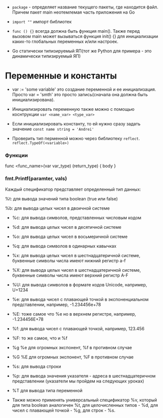 * `package` - определяет название текущего пакеты, где находится файл. Причем пакет main неотемлемая часть приложения на Go

* `import ""` импорт библиотек

* `func () {}`  всегда должна быть функция main(). Также перед вызовом main может вызываться функция init() {} для инициализации каких-то глобальных переменных и/или настроек.

* Go статически типизируемый ЯП(тот же Python для примера - это динамически типизируемый ЯП)

# Переменные и константы
* var := 'some variable' это создание переменной и ее инициализация. Просто var = 'smth' это просто запись(сначала она должна быть инициализирована).

* Инициализировать переменную также можно с помощью коснтрукции `var <name_var> <type_var>` 

* Если инициализировать константу, то ей нужно сразу задать значение `const name string = 'Andrei'`

* Проверить тип перменной можно через библиотеку `reflect`. `reflect.TypeOf(<variable>)`


### Функции

func <func_name>(var var_type) (return_type) {
    body
}

### fmt.Printf(paramter, vals)
Каждый спецификатор представляет определенный тип данных:

%t: для вывода значений типа boolean (true или false)

%b: для вывода целых чисел в двоичной системе

* %c: для вывода символов, представленных числовым кодом

* %d: для вывода целых чисел в десятичной системе

* %o: для вывода целых чисел в восьмеричной системе

* %q: для вывода символов в одинарных кавычках

* %x: для вывода целых чисел в шестнадцатеричной системе, буквенные символы числа имеют нижний регистр a-f

* %X: для вывода целых чисел в шестнадцатеричной системе, буквенные символы числа имеют верхний регистр A-F

* %U: для вывода символов в формате кодов Unicode, например, U+1234

* %e: для вывода чисел с плавающей точкой в экспоненциальном представлении, например, -1.234456e+78

* %E: тоже самое что %e но в верхнем регистре, например, -1.234456E+78

* %f: для вывода чисел с плавающей точкой, например, 123.456

* %F: то же самое, что и %f

* %g   %e для огромных экспонент, %f в противном случае

* %G    %E для огромных экспонент, %F в противном случае

* %s: для вывода строки

* %p: для вывода значения указателя - адреса в шестнадцатеричном представлении (указатели мы пройдем на следующих уроках)

* %T для вывода типа переменной

* Также можно применять универсальный спецификатор %v, который для типа boolean аналогичен %t, для целочисленных типов - %d, для чисел с плавающей точкой - %g, для строк - %s.